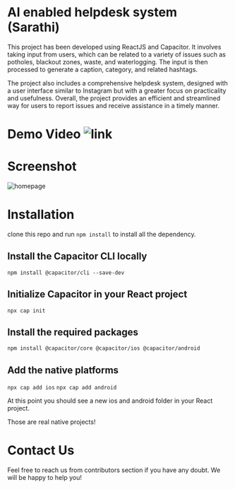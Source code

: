 # AI enabled helpdesk system (Sarathi)
This project has been developed using ReactJS and Capacitor. It involves taking input from users, which can be related to a variety of issues such as potholes, blackout zones, waste, and waterlogging. The input is then processed to generate a caption, category, and related hashtags.

The project also includes a comprehensive helpdesk system, designed with a user interface similar to Instagram but with a greater focus on practicality and usefulness. Overall, the project provides an efficient and streamlined way for users to report issues and receive assistance in a timely manner.

# Demo Video ![link](https://www.canva.com/design/DAFdy5KIP5M/hfcZ5aWmRC7LsJ5B-2CenA/watch?utm_content=DAFdy5KIP5M&utm_campaign=designshare&utm_medium=link2&utm_source=sharebutton)

# Screenshot
![homepage](https://i.imgur.com/2fO64tT.png)

# Installation
clone this repo and run `npm install` to install all the dependency. 

## Install the Capacitor CLI locally
`npm install @capacitor/cli --save-dev`

## Initialize Capacitor in your React project
`npx cap init`

## Install the required packages
`npm install @capacitor/core @capacitor/ios @capacitor/android`

## Add the native platforms
`npx cap add ios`
`npx cap add android`

At this point you should see a new ios and android folder in your React project.

Those are real native projects!

# Contact Us 
Feel free to reach us from contributors section if you have any doubt. We will be happy to help you!
